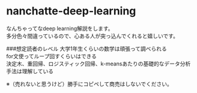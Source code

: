 # nanchatte-deep-learning

なんちゃってなdeep learning解説をします。  
多分色々間違っているので、心ある人が突っ込んでくれると嬉しいです。  

###想定読者のレベル
大学1年生くらいの数学は頑張って調べられる  
for文使ってループ回すくらいはできる  
決定木、重回帰、ロジスティック回帰、k-meansあたりの基礎的なデータ分析手法は理解している  


※（売れないと思うけど）勝手にコピペして商売はしないでください。

